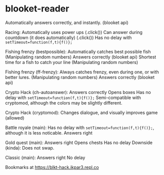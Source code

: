 # blooket-reader 
Automatically answers correctly, and instantly. (blooket api)

Racing:
  Automatically uses power ups (.click()) 
  Can answer during countdown (it does automatically) (.click())
  Has no delay with `setTimeout=function(f,t){f()};`
  
Fishing frenzy (bestpossible):
  Automatically catches best possible fish (Manipulating random numbers)
  Answers correctly (blooket api)
  Shortest time for a fish to catch your line (Manipulating random numbers)

Fishing frenzy (ff-frenzy):
  Always catches frenzy, even during one, or with better lures. (Manipulating random numbers)
  Answers correctly (blooket api)
  
Crypto Hack (ch-autoanswer):
  Answers correctly
  Opens boxes
  Has no delay with `setTimeout=function(f,t){f()};`
  Semi-compatible with cryptomod, although the colors may be slightly different.
  
Crypto Hack (cryptomod):
  Changes dialogue, and visually improves game (allowed)
  
Battle royale (main):
  Has no delay with `setTimeout=function(f,t){f()};`, although it is less noticable.
  Answers right
  
 Gold quest (main):
  Answers right
  Opens chests
  Has no delay
  Downside (kinda): Does not swap.
  
  
Classic (main):
  Answers right
  No delay
 
 Bookmarks at https://blkt-hack.ikpar3.repl.co
  
